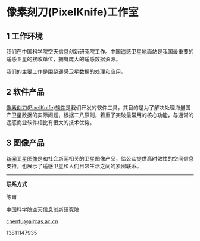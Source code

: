 # 像素刻刀(PixelKnife)工作室




## 1 工作环境

我们在中国科学院空天信息创新研究院工作。中国遥感卫星地面站是我国最重要的遥感卫星的接收单位，拥有庞大的遥感数据资源。

我们的主要工作是围绕遥感卫星数据的处理和应用。




## 2 软件产品

[像素刻刀(PixelKnife)软件](soft.html)是我们开发的软件工具，其目的是为了解决处理海量国产卫星数据的实际问题，根据二八原则，着重了突破最常用的核心功能，与通常的遥感商业软件相比有很大的技术优势。



## 3 图像产品

[新闻卫星图像](picture.html)是和社会新闻相关的卫星图像产品，给公众提供高时效性的空间信息支持，也展示了遥感卫星和人们日常生活之间的紧密联系。




---

**联系方式**

陈甫

中国科学院空天信息创新研究院

chenfu@aircas.ac.cn

13811147935